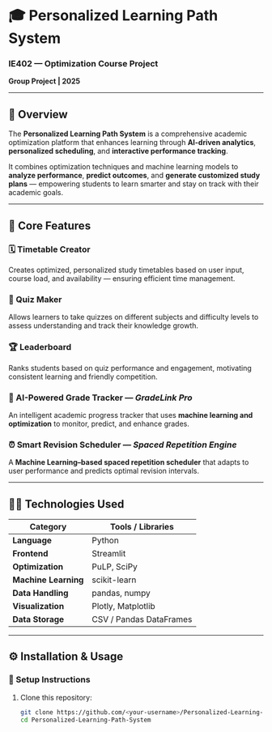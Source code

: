 # 🎓 Personalized Learning Path System

### IE402 — Optimization Course Project  
**Group Project | 2025**

---

## 🧠 Overview
The **Personalized Learning Path System** is a comprehensive academic optimization platform that enhances learning through **AI-driven analytics**, **personalized scheduling**, and **interactive performance tracking**.

It combines optimization techniques and machine learning models to **analyze performance**, **predict outcomes**, and **generate customized study plans** — empowering students to learn smarter and stay on track with their academic goals.

---

## 🚀 Core Features

### 🗓️ Timetable Creator
Creates optimized, personalized study timetables based on user input, course load, and availability — ensuring efficient time management.

### 🧩 Quiz Maker
Allows learners to take quizzes on different subjects and difficulty levels to assess understanding and track their knowledge growth.

### 🏆 Leaderboard
Ranks students based on quiz performance and engagement, motivating consistent learning and friendly competition.

### 🧮 AI-Powered Grade Tracker — *GradeLink Pro*
An intelligent academic progress tracker that uses **machine learning and optimization** to monitor, predict, and enhance grades.

### ⏰ Smart Revision Scheduler — *Spaced Repetition Engine*
A **Machine Learning–based spaced repetition scheduler** that adapts to user performance and predicts optimal revision intervals.

---

## 🧑‍💻 Technologies Used
| Category | Tools / Libraries |
|-----------|-------------------|
| **Language** | Python |
| **Frontend** | Streamlit |
| **Optimization** | PuLP, SciPy |
| **Machine Learning** | scikit-learn |
| **Data Handling** | pandas, numpy |
| **Visualization** | Plotly, Matplotlib |
| **Data Storage** | CSV / Pandas DataFrames |

---

## ⚙️ Installation & Usage

### 🔧 Setup Instructions
1. Clone this repository:
   ```bash
   git clone https://github.com/<your-username>/Personalized-Learning-Path-System.git
   cd Personalized-Learning-Path-System
